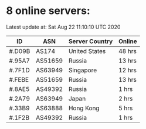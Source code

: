 # 8 online servers:

Latest update at: Sat Aug 22 11:10:10 UTC 2020

| ID | ASN | Server Country | Online |
| -- | --- | -------------- | ------ |
| #.D09B | AS174 | United States | 48 hrs |
| #.95A7 | AS51659 | Russia | 13 hrs |
| #.7F1D | AS63949 | Singapore | 12 hrs |
| #.FEBE | AS51659 | Russia | 13 hrs |
| #.8AE5 | AS49392 | Russia | 1 hrs |
| #.2A79 | AS63949 | Japan | 2 hrs |
| #.33B9 | AS63888 | Hong Kong | 5 hrs |
| #.1F2B | AS49392 | Russia | 1 hrs |

